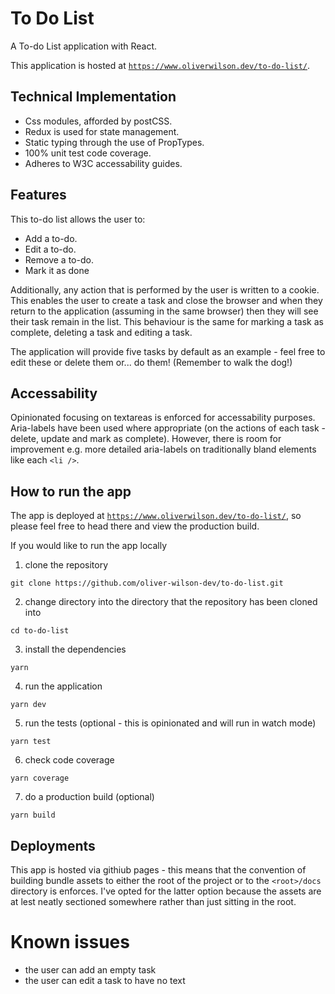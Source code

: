 # To Do List

A To-do List application with React.

This application is hosted at [`https://www.oliverwilson.dev/to-do-list/`](https://www.oliverwilson.dev/to-do-list/).

## Technical Implementation
- Css modules, afforded by postCSS.
- Redux is used for state management.
- Static typing through the use of PropTypes.
- 100% unit test code coverage.
- Adheres to W3C accessability guides.

## Features
This to-do list allows the user to:
- Add a to-do.
- Edit a to-do.
- Remove a to-do.
- Mark it as done

Additionally, any action that is performed by the user is written to a cookie. This enables the user to create a task and close the browser and when they return to the application (assuming in the same browser) then they will see their task remain in the list. This behaviour is the same for marking a task as complete, deleting a task and editing a task.

The application will provide five tasks by default as an example - feel free to edit these or delete them or... do them! (Remember to walk the dog!)

## Accessability
Opinionated focusing on textareas is enforced for accessability purposes. Aria-labels have been used where appropriate (on the actions of each task - delete, update and mark as complete). However, there is room for improvement e.g. more detailed aria-labels on traditionally bland elements like each `<li />`.

## How to run the app
The app is deployed at [`https://www.oliverwilson.dev/to-do-list/`](https://www.oliverwilson.dev/to-do-list/), so please feel free to head there and view the production build.

If you would like to run the app locally
1. clone the repository
```console
git clone https://github.com/oliver-wilson-dev/to-do-list.git
```

2. change directory into the directory that the repository has been cloned into
```console
cd to-do-list
```

3. install the dependencies
```console
yarn
```

4. run the application
```console
yarn dev
```

5. run the tests (optional - this is opinionated and will run in watch mode)
```console
yarn test
```

6. check code coverage
```console
yarn coverage
```

7. do a production build (optional)
```console
yarn build
```

## Deployments
This app is hosted via githiub pages - this means that the convention of building bundle assets to either the root of the project or to the `<root>/docs` directory is enforces. I've opted for the latter option because the assets are at lest neatly sectioned somewhere rather than just sitting in the root.

# Known issues
- the user can add an empty task
- the user can edit a task to have no text

